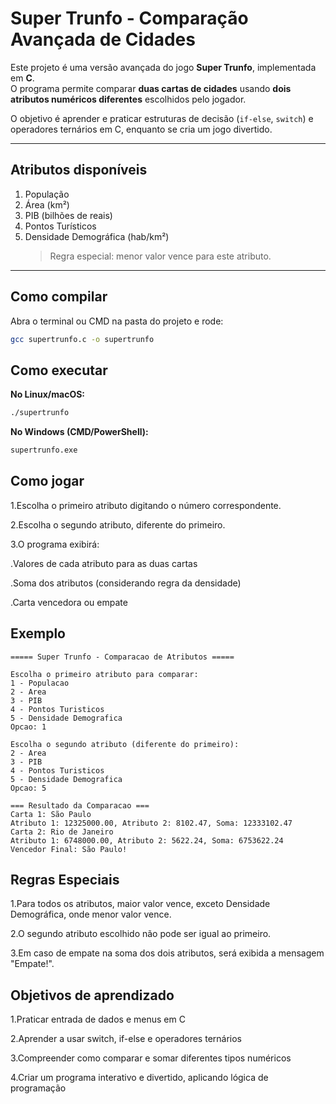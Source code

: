 # Super Trunfo - Comparação Avançada de Cidades

Este projeto é uma versão avançada do jogo **Super Trunfo**, implementada em **C**.  
O programa permite comparar **duas cartas de cidades** usando **dois atributos numéricos diferentes** escolhidos pelo jogador.  

O objetivo é aprender e praticar estruturas de decisão (`if-else`, `switch`) e operadores ternários em C, enquanto se cria um jogo divertido.

---

## **Atributos disponíveis**

1. População
2. Área (km²)
3. PIB (bilhões de reais)
4. Pontos Turísticos
5. Densidade Demográfica (hab/km²)  
   > Regra especial: menor valor vence para este atributo.

---

## **Como compilar**

Abra o terminal ou CMD na pasta do projeto e rode:

```bash
gcc supertrunfo.c -o supertrunfo
```
## **Como executar**

**No Linux/macOS:**
```bash
./supertrunfo
```
**No Windows (CMD/PowerShell):**
```bash
supertrunfo.exe
```
## **Como jogar**

1.Escolha o primeiro atributo digitando o número correspondente.

2.Escolha o segundo atributo, diferente do primeiro.

3.O programa exibirá:

.Valores de cada atributo para as duas cartas

.Soma dos atributos (considerando regra da densidade)

.Carta vencedora ou empate

## **Exemplo**
```
===== Super Trunfo - Comparacao de Atributos =====

Escolha o primeiro atributo para comparar:
1 - Populacao
2 - Area
3 - PIB
4 - Pontos Turisticos
5 - Densidade Demografica
Opcao: 1

Escolha o segundo atributo (diferente do primeiro):
2 - Area
3 - PIB
4 - Pontos Turisticos
5 - Densidade Demografica
Opcao: 5

=== Resultado da Comparacao ===
Carta 1: São Paulo
Atributo 1: 12325000.00, Atributo 2: 8102.47, Soma: 12333102.47
Carta 2: Rio de Janeiro
Atributo 1: 6748000.00, Atributo 2: 5622.24, Soma: 6753622.24
Vencedor Final: São Paulo!
```
## **Regras Especiais**

1.Para todos os atributos, maior valor vence, exceto Densidade Demográfica, onde menor valor vence.

2.O segundo atributo escolhido não pode ser igual ao primeiro.

3.Em caso de empate na soma dos dois atributos, será exibida a mensagem "Empate!".

## **Objetivos de aprendizado**

1.Praticar entrada de dados e menus em C

2.Aprender a usar switch, if-else e operadores ternários

3.Compreender como comparar e somar diferentes tipos numéricos

4.Criar um programa interativo e divertido, aplicando lógica de programação
